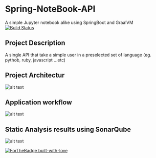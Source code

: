 # Spring-NoteBook-API
A simple Jupyter notebook alike using SpringBoot and GraalVM  
[![Build Status](https://travis-ci.com/gouzal/Spring-NoteBook-API.svg?token=KxbqnJagkTLq3aXT81d8&branch=master)](https://travis-ci.com/gouzal/Spring-NoteBook-API)  
## Project Description  
A single API that take a simple user in a preselected set of language (eg. pythob, ruby, javascript ...etc)
## Project Architectur
![alt text](https://github.com/gouzal/Spring-NoteBook-API/blob/master/assets/architecture.PNG?raw=true "Project Architectur")


## Application workflow
![alt text](https://github.com/gouzal/Spring-NoteBook-API/blob/master/assets/workflow.png?raw=true "Application workflow")

## Static Analysis results using SonarQube  
![alt text](https://github.com/gouzal/Spring-NoteBook-API/blob/master/assets/sonarqube.png?raw=true "Static Analysis results using SonarQube ")  


[![ForTheBadge built-with-love](http://ForTheBadge.com/images/badges/built-with-love.svg)](https://GitHub.com/Naereen/)  

